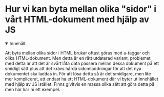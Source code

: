 # Hur vi kan byta mellan olika "sidor" i vårt HTML-dokument med hjälp av JS

<details open>
<summary>Innehåll</summary>

</details>

Att byta mellan olika sidor i HTML brukar oftast göras med a-taggar och olika HTML-dokument. Men detta är en rätt utdaterad variant, problemet med detta är att det är svårt låta data passera mellan dessa dokument på ett smidigt sätt plus att det krävs hårda sidomladdningar för att det nya dokumentet ska laddas in. För att lösa detta så är det smidigare, men lite mer komplicerat, att endast ha ett HTML-dokument där vi byter ut innehållet med hjälp av JS istället. Finns givitvis en massa olika sätt att göra detta på men här har ni ett exempel.
